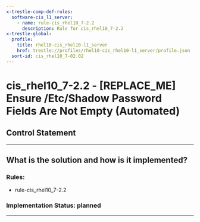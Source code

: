 ```yaml
---
x-trestle-comp-def-rules:
  software-cis_l1_server:
    - name: rule-cis_rhel10_7-2.2
      description: Rule for cis_rhel10_7-2.2
x-trestle-global:
  profile:
    title: rhel10-cis_rhel10-l1_server
    href: trestle://profiles/rhel10-cis_rhel10-l1_server/profile.json
  sort-id: cis_rhel10_7-02.02
---
```


# cis_rhel10_7-2.2 - \[REPLACE_ME\] Ensure /Etc/Shadow Password Fields Are Not Empty (Automated)

## Control Statement

______________________________________________________________________

## What is the solution and how is it implemented?

<!-- For implementation status enter one of: implemented, partial, planned, alternative, not-applicable -->

<!-- Note that the list of rules under ### Rules: is read-only and changes will not be captured after assembly to JSON -->

<!-- Add control implementation description here for control: cis_rhel10_7-2.2 -->

### Rules:

  - rule-cis_rhel10_7-2.2

### Implementation Status: planned

______________________________________________________________________
